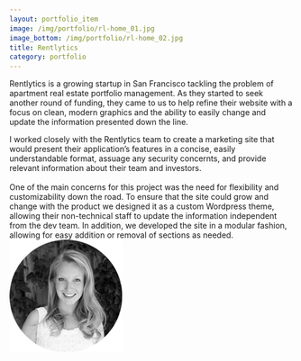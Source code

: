 ```yaml
---
layout: portfolio_item
image: /img/portfolio/rl-home_01.jpg
image_bottom: /img/portfolio/rl-home_02.jpg
title: Rentlytics
category: portfolio
---
```


Rentlytics is a growing startup in San Francisco tackling the problem of apartment real estate portfolio management. As they started to seek another round of funding, they came to us to help refine their website with a focus on clean, modern graphics and the ability to easily change and update the information presented down the line. 

<p class="author" markdown="1">
  I worked closely with the Rentlytics team to create a marketing site that would present their application’s features in a concise, easily understandable format, assuage any security concernts, and provide relevant information about their team and investors. 
  <br><br>
  One of the main concerns for this project was the need for flexibility and customizability down the road. To ensure that the site could grow and change with the product we designed it as a custom Wordpress theme, allowing their non-technical staff to update the information independent from the dev team. In addition, we developed the site in a modular fashion, allowing for easy addition or removal of sections as needed. 
  <img src="/img/portraits/alyssa-round.png" alt="" class="profile">
</p>
